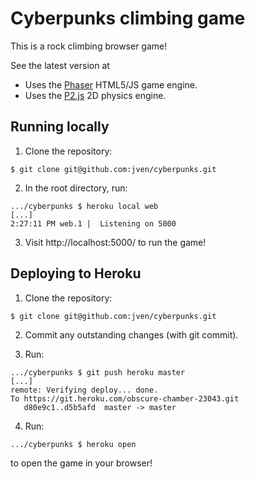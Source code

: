# Cyberpunks climbing game
This is a rock climbing browser game!

See the latest version at 

- Uses the [Phaser](https://phaser.io) HTML5/JS game engine.
- Uses the [P2.js](https://schteppe.github.io/p2.js/) 2D physics engine.

## Running locally
1. Clone the repository:

```shell
$ git clone git@github.com:jven/cyberpunks.git
```

2. In the root directory, run:

```shell
.../cyberpunks $ heroku local web
[...]
2:27:11 PM web.1 |  Listening on 5000
```

3. Visit http://localhost:5000/ to run the game!

## Deploying to Heroku
1. Clone the repository:

```shell
$ git clone git@github.com:jven/cyberpunks.git
```

2. Commit any outstanding changes (with git commit).

3. Run:

```shell
.../cyberpunks $ git push heroku master
[...]
remote: Verifying deploy... done.
To https://git.heroku.com/obscure-chamber-23043.git
   d80e9c1..d5b5afd  master -> master
```

4. Run:

```shell
.../cyberpunks $ heroku open
```

to open the game in your browser!
